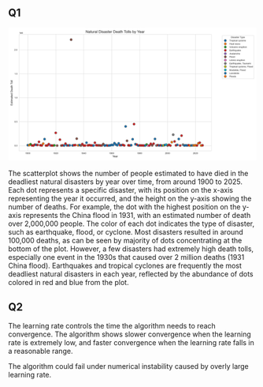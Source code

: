 ## Q1
![Death roll by year](Q1.png)

The scatterplot shows the number of people estimated to have died in the deadliest natural disasters by year over time, from around 1900 to 2025. 
Each dot represents a specific disaster, with its position on the x-axis representing the year it occurred, and the height on the y-axis showing the number of deaths.
For example, the dot with the highest position on the y-axis represents the China flood in 1931, with an estimated number of death over 2,000,000 people. 
The color of each dot indicates the type of disaster, such as earthquake, flood, or cyclone. Most disasters resulted in around 100,000 deaths, as can be seen by majority of dots
concentrating at the bottom of the plot. However, a few disasters had extremely high death tolls, especially one event in the 1930s that caused over 2 million deaths (1931 China flood).
Earthquakes and tropical cyclones are frequently the most deadliest natural disasters in each year, reflected by the abundance of dots colored in red and blue from the plot.

## Q2
The learning rate controls the time the algorithm needs to reach convergence. The algorithm shows slower convergence when the learning rate is extremely low, and faster convergence when the
learning rate falls in a reasonable range.

The algorithm could fail under numerical instability caused by overly large learning rate.
 

